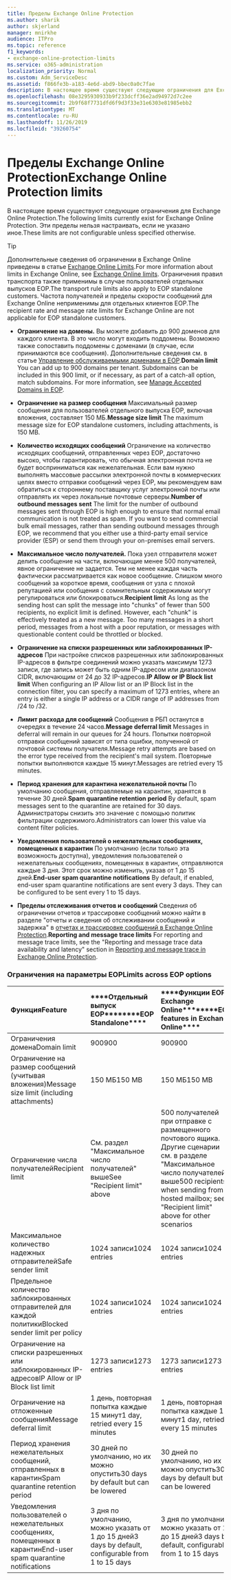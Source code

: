 ```yaml
---
title: Пределы Exchange Online Protection
ms.author: sharik
author: skjerland
manager: mnirkhe
audience: ITPro
ms.topic: reference
f1_keywords:
- exchange-online-protection-limits
ms.service: o365-administration
localization_priority: Normal
ms.custom: Adm_ServiceDesc
ms.assetid: f866fe3b-a183-4e6d-abd9-bbec0a0c7fae
description: В настоящее время существуют следующие ограничения для Exchange Online Protection. Эти пределы нельзя настраивать, если не указано иное.
ms.openlocfilehash: 08e3295930933b9f233dcff36e2ad94972d7c2ee
ms.sourcegitcommit: 2b9f68f7731dfd6f9d3f33e31e6303e81985ebb2
ms.translationtype: MT
ms.contentlocale: ru-RU
ms.lasthandoff: 11/26/2019
ms.locfileid: "39260754"
---
```

# <a name="exchange-online-protection-limits"></a><span data-ttu-id="0ab9f-104">Пределы Exchange Online Protection</span><span class="sxs-lookup"><span data-stu-id="0ab9f-104">Exchange Online Protection limits</span></span>

<span data-ttu-id="0ab9f-105">В настоящее время существуют следующие ограничения для Exchange Online Protection.</span><span class="sxs-lookup"><span data-stu-id="0ab9f-105">The following limits currently exist for Exchange Online Protection.</span></span> <span data-ttu-id="0ab9f-106">Эти пределы нельзя настраивать, если не указано иное.</span><span class="sxs-lookup"><span data-stu-id="0ab9f-106">These limits are not configurable unless specified otherwise.</span></span> 
  
> [!TIP]
> <span data-ttu-id="0ab9f-107">Дополнительные сведения об ограничении в Exchange Online приведены в статье [Exchange Online Limits](../exchange-online-service-description/exchange-online-limits.md).</span><span class="sxs-lookup"><span data-stu-id="0ab9f-107">For more information about limits in Exchange Online, see [Exchange Online limits](../exchange-online-service-description/exchange-online-limits.md).</span></span> <span data-ttu-id="0ab9f-108">Ограничения правил транспорта также применимы в случае пользователей отдельных выпусков EOP.</span><span class="sxs-lookup"><span data-stu-id="0ab9f-108">The transport rule limits also apply to EOP standalone customers.</span></span> <span data-ttu-id="0ab9f-109">Частота получателей и пределы скорости сообщений для Exchange Online неприменимы для отдельных клиентов EOP.</span><span class="sxs-lookup"><span data-stu-id="0ab9f-109">The recipient rate and message rate limits for Exchange Online are not applicable for EOP standalone customers.</span></span> 
  
- <span data-ttu-id="0ab9f-p104">**Ограничение на домены.** Вы можете добавить до 900 доменов для каждого клиента. В это число могут входить поддомены. Возможно также сопоставить поддомены с доменами (в случае, если принимаются все сообщения). Дополнительные сведения см. в статье [Управление обслуживаемыми доменами в EOP](https://go.microsoft.com/fwlink/p/?LinkId=282239).</span><span class="sxs-lookup"><span data-stu-id="0ab9f-p104">**Domain limit** You can add up to 900 domains per tenant. Subdomains can be included in this 900 limit, or if necessary, as part of a catch-all option, match subdomains. For more information, see [Manage Accepted Domains in EOP](https://go.microsoft.com/fwlink/p/?LinkId=282239).</span></span>
    
- <span data-ttu-id="0ab9f-113">**Ограничение на размер сообщения** Максимальный размер сообщения для пользователей отдельного выпуска EOP, включая вложения, составляет 150 МБ.</span><span class="sxs-lookup"><span data-stu-id="0ab9f-113">**Message size limit** The maximum message size for EOP standalone customers, including attachments, is 150 MB.</span></span> 
    
- <span data-ttu-id="0ab9f-p105">**Количество исходящих сообщений** Ограничение на количество исходящих сообщений, отправленных через EOP, достаточно высоко, чтобы гарантировать, что обычная электронная почта не будет восприниматься как нежелательная. Если вам нужно выполнять массовые рассылки электронной почты в коммерческих целях вместо отправки сообщений через EOP, мы рекомендуем вам обратиться к стороннему поставщику услуг электронной почты или отправлять их через локальные почтовые серверы.</span><span class="sxs-lookup"><span data-stu-id="0ab9f-p105">**Number of outbound messages sent** The limit for the number of outbound messages sent through EOP is high enough to ensure that normal email communication is not treated as spam. If you want to send commercial bulk email messages, rather than sending outbound messages through EOP, we recommend that you either use a third-party email service provider (ESP) or send them through your on-premises email servers.</span></span> 
    
- <span data-ttu-id="0ab9f-p106">**Максимальное число получателей.** Пока узел отправителя может делить сообщение на части, включающие менее 500 получателей, явное ограничение не задается. Тем не менее каждая часть фактически рассматривается как новое сообщение. Слишком много сообщений за короткое время, сообщения от узла с плохой репутацией или сообщения с сомнительным содержимым могут регулироваться или блокироваться.</span><span class="sxs-lookup"><span data-stu-id="0ab9f-p106">**Recipient limit** As long as the sending host can split the message into "chunks" of fewer than 500 recipients, no explicit limit is defined. However, each "chunk" is effectively treated as a new message. Too many messages in a short period, messages from a host with a poor reputation, or messages with questionable content could be throttled or blocked.</span></span> 
    
- <span data-ttu-id="0ab9f-119">**Ограничение на списки разрешенных или заблокированных IP-адресов** При настройке списков разрешенных или заблокированных IP-адресов в фильтре соединений можно указать максимум 1273 записи, где запись может быть одним IP-адресом или диапазоном CIDR, включающим от 24 до 32 IP-адресов.</span><span class="sxs-lookup"><span data-stu-id="0ab9f-119">**IP Allow or IP Block list limit** When configuring an IP Allow list or an IP Block list in the connection filter, you can specify a maximum of 1273 entries, where an entry is either a single IP address or a CIDR range of IP addresses from /24 to /32.</span></span> 
    
- <span data-ttu-id="0ab9f-120">**Лимит расхода для сообщений** Сообщения в РБП останутся в очередях в течение 24 часов.</span><span class="sxs-lookup"><span data-stu-id="0ab9f-120">**Message deferral limit** Messages in deferral will remain in our queues for 24 hours.</span></span> <span data-ttu-id="0ab9f-121">Попытки повторной отправки сообщений зависят от типа ошибки, полученной от почтовой системы получателя.</span><span class="sxs-lookup"><span data-stu-id="0ab9f-121">Message retry attempts are based on the error type received from the recipient's mail system.</span></span> <span data-ttu-id="0ab9f-122">Повторные попытки выполняются каждые 15 минут.</span><span class="sxs-lookup"><span data-stu-id="0ab9f-122">Messages are retried every 15 minutes.</span></span> 
    
- <span data-ttu-id="0ab9f-123">**Период хранения для карантина нежелательной почты** По умолчанию сообщения, отправляемые на карантин, хранятся в течение 30 дней.</span><span class="sxs-lookup"><span data-stu-id="0ab9f-123">**Spam quarantine retention period** By default, spam messages sent to the quarantine are retained for 30 days.</span></span> <span data-ttu-id="0ab9f-124">Администраторы снизить это значение с помощью политик фильтрации содержимого.</span><span class="sxs-lookup"><span data-stu-id="0ab9f-124">Administrators can lower this value via content filter policies.</span></span> 
    
- <span data-ttu-id="0ab9f-p109">**Уведомления пользователей о нежелательных сообщениях, помещенных в карантин** По умолчанию (если только эта возможность доступна), уведомления пользователей о нежелательных сообщениях, помещенных в карантин, отправляются каждые 3 дня. Этот срок можно изменить, указав от 1 до 15 дней.</span><span class="sxs-lookup"><span data-stu-id="0ab9f-p109">**End-user spam quarantine notifications** By default, if enabled, end-user spam quarantine notifications are sent every 3 days. They can be configured to be sent every 1 to 15 days.</span></span> 
    
- <span data-ttu-id="0ab9f-127">**Пределы отслеживания отчетов и сообщений** Сведения об ограничении отчетов и трассировке сообщений можно найти в разделе "отчеты и сведения об отслеживании сообщений и задержка" в [отчетах и трассировке сообщений в Exchange Online Protection](https://go.microsoft.com/fwlink/?LinkId=394248).</span><span class="sxs-lookup"><span data-stu-id="0ab9f-127">**Reporting and message trace limits** For reporting and message trace limits, see the "Reporting and message trace data availability and latency" section in [Reporting and message trace in Exchange Online Protection](https://go.microsoft.com/fwlink/?LinkId=394248).</span></span>
    
### <a name="limits-across-eop-options"></a><span data-ttu-id="0ab9f-128">Ограничения на параметры EOP</span><span class="sxs-lookup"><span data-stu-id="0ab9f-128">Limits across EOP options</span></span>

|<span data-ttu-id="0ab9f-129">**Функция**</span><span class="sxs-lookup"><span data-stu-id="0ab9f-129">**Feature**</span></span>|<span data-ttu-id="0ab9f-130">\*\*\*\*Отдельный выпуск EOP\*\*\*\*</span><span class="sxs-lookup"><span data-stu-id="0ab9f-130">\*\*\*\*EOP Standalone\*\*\*\*</span></span>|<span data-ttu-id="0ab9f-131">\*\*\*\*Функции EOP в Exchange Online\*\*\*\*</span><span class="sxs-lookup"><span data-stu-id="0ab9f-131">\*\*\*\*EOP features in Exchange Online\*\*\*\*</span></span>|<span data-ttu-id="0ab9f-132">\*\*\*\*Клиентская лицензия Exchange Enterprise CAL со службами\*\*\*\*</span><span class="sxs-lookup"><span data-stu-id="0ab9f-132">\*\*\*\*Exchange Enterprise CAL with Services\*\*\*\*</span></span>|
|:-----|:-----|:-----|:-----|
|<span data-ttu-id="0ab9f-133">Ограничения домена</span><span class="sxs-lookup"><span data-stu-id="0ab9f-133">Domain limit</span></span>  <br/> |<span data-ttu-id="0ab9f-134">900</span><span class="sxs-lookup"><span data-stu-id="0ab9f-134">900</span></span>  <br/> |<span data-ttu-id="0ab9f-135">900</span><span class="sxs-lookup"><span data-stu-id="0ab9f-135">900</span></span>  <br/> |<span data-ttu-id="0ab9f-136">900</span><span class="sxs-lookup"><span data-stu-id="0ab9f-136">900</span></span>  <br/> |
|<span data-ttu-id="0ab9f-137">Ограничение на размер сообщений (учитывая вложения)</span><span class="sxs-lookup"><span data-stu-id="0ab9f-137">Message size limit (including attachments)</span></span>  <br/> |<span data-ttu-id="0ab9f-138">150 МБ</span><span class="sxs-lookup"><span data-stu-id="0ab9f-138">150 MB</span></span>  <br/> |<span data-ttu-id="0ab9f-139">150 МБ</span><span class="sxs-lookup"><span data-stu-id="0ab9f-139">150 MB</span></span>  <br/> |<span data-ttu-id="0ab9f-140">150 МБ</span><span class="sxs-lookup"><span data-stu-id="0ab9f-140">150 MB</span></span>  <br/> |
|<span data-ttu-id="0ab9f-141">Ограничение числа получателей</span><span class="sxs-lookup"><span data-stu-id="0ab9f-141">Recipient limit</span></span>  <br/> |<span data-ttu-id="0ab9f-142">См. раздел "Максимальное число получателей" выше</span><span class="sxs-lookup"><span data-stu-id="0ab9f-142">See "Recipient limit" above</span></span>  <br/> |<span data-ttu-id="0ab9f-143">500 получателей при отправке с размещенного почтового ящика. Другие сценарии см. в разделе "Максимальное число получателей" выше</span><span class="sxs-lookup"><span data-stu-id="0ab9f-143">500 recipients when sending from a hosted mailbox; see "Recipient limit" above for other scenarios</span></span>  <br/> |<span data-ttu-id="0ab9f-144">См. раздел "Максимальное число получателей" выше</span><span class="sxs-lookup"><span data-stu-id="0ab9f-144">See "Recipient limit" above</span></span>  <br/> |
|<span data-ttu-id="0ab9f-145">Максимальное количество надежных отправителей</span><span class="sxs-lookup"><span data-stu-id="0ab9f-145">Safe sender limit</span></span>  <br/> |<span data-ttu-id="0ab9f-146">1024 записи</span><span class="sxs-lookup"><span data-stu-id="0ab9f-146">1024 entries</span></span>  <br/> |<span data-ttu-id="0ab9f-147">1024 записи</span><span class="sxs-lookup"><span data-stu-id="0ab9f-147">1024 entries</span></span>  <br/> ||
|<span data-ttu-id="0ab9f-148">Предельное количество заблокированных отправителей для каждой политики</span><span class="sxs-lookup"><span data-stu-id="0ab9f-148">Blocked sender limit per policy</span></span>  <br/> |<span data-ttu-id="0ab9f-149">1024 записи</span><span class="sxs-lookup"><span data-stu-id="0ab9f-149">1024 entries</span></span>  <br/> |<span data-ttu-id="0ab9f-150">1024 записи</span><span class="sxs-lookup"><span data-stu-id="0ab9f-150">1024 entries</span></span>  <br/> ||
|<span data-ttu-id="0ab9f-151">Ограничение на списки разрешенных или заблокированных IP-адресов</span><span class="sxs-lookup"><span data-stu-id="0ab9f-151">IP Allow or IP Block list limit</span></span>  <br/> |<span data-ttu-id="0ab9f-152">1273 записи</span><span class="sxs-lookup"><span data-stu-id="0ab9f-152">1273 entries</span></span>  <br/> |<span data-ttu-id="0ab9f-153">1273 записи</span><span class="sxs-lookup"><span data-stu-id="0ab9f-153">1273 entries</span></span>  <br/> |<span data-ttu-id="0ab9f-154">1273 записи</span><span class="sxs-lookup"><span data-stu-id="0ab9f-154">1273 entries</span></span>  <br/> |
|<span data-ttu-id="0ab9f-155">Ограничение на отложенные сообщения</span><span class="sxs-lookup"><span data-stu-id="0ab9f-155">Message deferral limit</span></span>  <br/> |<span data-ttu-id="0ab9f-156">1 день, повторная попытка каждые 15 минут</span><span class="sxs-lookup"><span data-stu-id="0ab9f-156">1 day, retried every 15 minutes</span></span>  <br/> |<span data-ttu-id="0ab9f-157">1 день, повторная попытка каждые 15 минут</span><span class="sxs-lookup"><span data-stu-id="0ab9f-157">1 day, retried every 15 minutes</span></span>  <br/> |<span data-ttu-id="0ab9f-158">1 день, повторная попытка каждые 15 минут</span><span class="sxs-lookup"><span data-stu-id="0ab9f-158">1 day, retried every 15 minutes</span></span>  <br/> |
|<span data-ttu-id="0ab9f-159">Период хранения нежелательных сообщений, отправленных в карантин</span><span class="sxs-lookup"><span data-stu-id="0ab9f-159">Spam quarantine retention period</span></span>  <br/> |<span data-ttu-id="0ab9f-160">30 дней по умолчанию, но их можно опустить</span><span class="sxs-lookup"><span data-stu-id="0ab9f-160">30 days by default but can be lowered</span></span>  <br/> |<span data-ttu-id="0ab9f-161">30 дней по умолчанию, но их можно опустить</span><span class="sxs-lookup"><span data-stu-id="0ab9f-161">30 days by default but can be lowered</span></span>  <br/> |<span data-ttu-id="0ab9f-162">30 дней по умолчанию, но их можно опустить</span><span class="sxs-lookup"><span data-stu-id="0ab9f-162">30 days by default but can be lowered</span></span>  <br/> |
|<span data-ttu-id="0ab9f-163">Уведомления пользователей о нежелательных сообщениях, помещенных в карантин</span><span class="sxs-lookup"><span data-stu-id="0ab9f-163">End-user spam quarantine notifications</span></span>  <br/> |<span data-ttu-id="0ab9f-164">3 дня по умолчанию, можно указать от 1 до 15 дней</span><span class="sxs-lookup"><span data-stu-id="0ab9f-164">3 days by default, configurable from 1 to 15 days</span></span>  <br/> |<span data-ttu-id="0ab9f-165">3 дня по умолчанию, можно указать от 1 до 15 дней</span><span class="sxs-lookup"><span data-stu-id="0ab9f-165">3 days by default, configurable from 1 to 15 days</span></span>  <br/> |<span data-ttu-id="0ab9f-166">3 дня по умолчанию, можно указать от 1 до 15 дней</span><span class="sxs-lookup"><span data-stu-id="0ab9f-166">3 days by default, configurable from 1 to 15 days</span></span>  <br/> |
   


